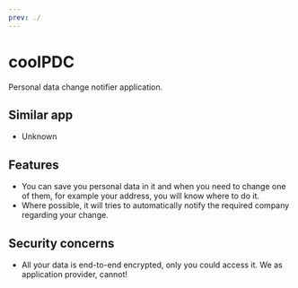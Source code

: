 ```yaml
---
prev: ./
---
```


# coolPDC 
Personal data change notifier application.

## Similar app
- Unknown

## Features
- You can save you personal data in it and when you need to change  one of them, for example your address, you will know where to do it.
- Where possible, it will tries to automatically notify the required company regarding your change.

## Security concerns
- All your data is end-to-end encrypted, only you could access it. We as application provider, cannot! 

